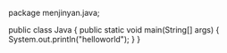 package menjinyan.java;

public class Java {
public static void main(String[] args) {
System.out.println("helloworld");
}
}